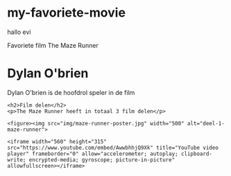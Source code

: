 # my-favoriete-movie
hallo evi 

<!DOCTYPE html>
<html lang="en">
<head>
    <meta charset="UTF-8">
    <meta http-equiv="X-UA-Compatible" content="IE=edge">
    <meta name="viewport" content="width=device-width, initial-scale=1.0">
    <title>The Maze Runner</title>
    <p>Favoriete film The Maze Runner</p>
</head>

<body>
    <h1>Dylan O'brien</h1>
    <p>Dylan O'brien is de hoofdrol speler in de film</p>

    <h2>Film delen</h2>
    <p>The Maze Runner heeft in totaal 3 film delen</p>

    <figure><img src="img/maze-runner-poster.jpg" width="500" alt="deel-1-maze-runner">
    
    <iframe width="560" height="315" src="https://www.youtube.com/embed/AwwbhhjQ9Xk" title="YouTube video player" frameborder="0" allow="accelerometer; autoplay; clipboard-write; encrypted-media; gyroscope; picture-in-picture" allowfullscreen></iframe>
            
</body>
</html>

